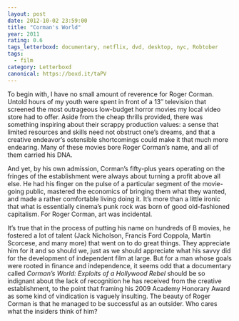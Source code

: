 ```yaml
---
layout: post 
date: 2012-10-02 23:59:00
title: "Corman's World"
year: 2011
rating: 0.6
tags_letterboxd: documentary, netflix, dvd, desktop, nyc, Robtober
tags:
  - film
category: Letterboxd
canonical: https://boxd.it/taPV
---
```


To begin with, I have no small amount of reverence for Roger Corman. Untold hours of my youth were spent in front of a 13″ television that screened the most outrageous low-budget horror movies my local video store had to offer. Aside from the cheap thrills provided, there was something inspiring about their scrappy production values: a sense that limited resources and skills need not obstruct one’s dreams, and that a creative endeavor’s ostensible shortcomings could make it that much more endearing. Many of these movies bore Roger Corman’s name, and all of them carried his DNA.

And yet, by his own admission, Corman’s fifty-plus years operating on the fringes of the establishment were always about turning a profit above all else. He had his finger on the pulse of a particular segment of the movie-going public, mastered the economics of bringing them what they wanted, and made a rather comfortable living doing it. It’s more than a little ironic that what is essentially cinema’s punk rock was born of good old-fashioned capitalism. For Roger Corman, art was incidental.

It’s true that in the process of putting his name on hundreds of B movies, he fostered a lot of talent (Jack Nicholson, Francis Ford Coppola, Martin Scorcese, and many more) that went on to do great things. They appreciate him for it and so should we, just as we should appreciate what his savvy did for the development of independent film at large. But for a man whose goals were rooted in finance and independence, it seems odd that a documentary called <cite>Corman’s World: Exploits of a Hollywood Rebel</cite> should be so indignant about the lack of recognition he has received from the creative establishment, to the point that framing his 2009 Academy Honorary Award as some kind of vindication is vaguely insulting. The beauty of Roger Corman is that he managed to be successful as an outsider. Who cares what the insiders think of him?